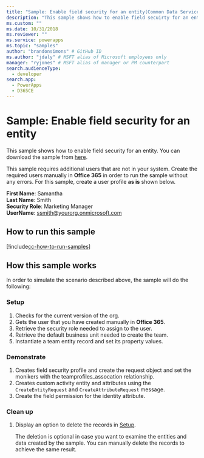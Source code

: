 ```yaml
---
title: "Sample: Enable field security for an entity(Common Data Service) | Microsoft Docs" # Intent and product brand in a unique string of 43-59 chars including spaces
description: "This sample shows how to enable field secuirty for an entity" # 115-145 characters including spaces. This abstract displays in the search result.
ms.custom: ""
ms.date: 10/31/2018
ms.reviewer: ""
ms.service: powerapps
ms.topic: "samples"
author: "brandonsimons" # GitHub ID
ms.author: "jdaly" # MSFT alias of Microsoft employees only
manager: "ryjones" # MSFT alias of manager or PM counterpart
search.audienceType: 
  - developer
search.app: 
  - PowerApps
  - D365CE
---
```

# Sample: Enable field security for an entity

<!-- https://docs.microsoft.com/dynamics365/customer-engagement/developer/sample-enable-field-security-entity -->

This sample shows how to enable field security for an entity.  You can download the sample from [here](https://github.com/Microsoft/PowerApps-Samples/tree/master/cds/orgsvc/C%23/FieldSecurity). 

This sample requires additional users that are not in your system. Create the required users manually in **Office 365** in order to run the sample without any errors. For this sample, create a user profile **as is** shown below. 

**First Name**: Samantha<br/>
**Last Name**: Smith<br/>
**Security Role**: Marketing Manager<br/>
**UserName**: ssmith@yourorg.onmicrosoft.com<br/>

## How to run this sample

[!include[cc-how-to-run-samples](../../includes/cc-how-to-run-samples.md)]

## How this sample works

In order to simulate the scenario described above, the sample will do the following:

### Setup

1. Checks for the current version of the org.
2. Gets the user that you have created manually in **Office 365**.
3. Retrieve the security role needed to assign to the user. 
4. Retrieve the default business unit needed to create the team.
5. Instantiate a team entity record and set its property values. 

### Demonstrate

1. Creates field security profile and create the request object and set the monikers with the teamprofiles_assocation relationship.
2. Creates custom activity entity and attributes using the `CreateEntityRequest` and `CreateAttributeRequest` message.
3. Create the field permission for the identity attribute.

### Clean up

1. Display an option to delete the records in [Setup](#setup).

    The deletion is optional in case you want to examine the entities and data created by the sample. You can manually delete the records to achieve the same result.
